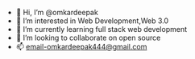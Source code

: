 - 👋 Hi, I’m @omkardeepak
- 👀 I’m interested in Web Development,Web 3.0
- 🌱 I’m currently learning full stack web development
- 💞️ I’m looking to collaborate on open source
- 📫 email-omkardeepak444@gmail.com

<!---
omkardeepak/omkardeepak is a ✨ special ✨ repository because its `README.md` (this file) appears on your GitHub profile.
You can click the Preview link to take a look at your changes.
--->
